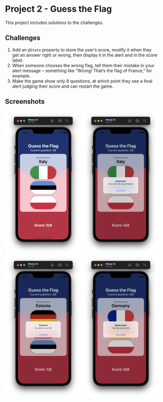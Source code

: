 # Project 2 - Guess the Flag

This project includes solutions to the challenges.

## Challenges

1. Add an `@State` property to store the user’s score, modify it when they get an answer right or wrong, then display it in the alert and in the score label.
2. When someone chooses the wrong flag, tell them their mistake in your alert message – something like “Wrong! That’s the flag of France,” for example.
3. Make the game show only 8 questions, at which point they see a final alert judging their score and can restart the game.

## Screenshots

<div>
  <img src="https://github.com/AnxietyMedicine/100DaysOfSwiftUI/blob/main/03-Project-2-GuessTheFlag/Screenshots/Project%202%20-%201.png" width="250">
  <img src="https://github.com/AnxietyMedicine/100DaysOfSwiftUI/blob/main/03-Project-2-GuessTheFlag/Screenshots/Project%202%20-%202.png" width="250">
  <img src="https://github.com/AnxietyMedicine/100DaysOfSwiftUI/blob/main/03-Project-2-GuessTheFlag/Screenshots/Project%202%20-%203.png" width="250">
  <img src="https://github.com/AnxietyMedicine/100DaysOfSwiftUI/blob/main/03-Project-2-GuessTheFlag/Screenshots/Project%202%20-%204.png" width="250">
</div>
